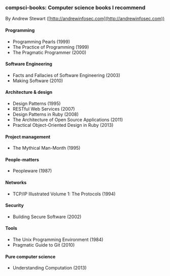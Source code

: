 
### compsci-books: Computer science books I recommend

By Andrew Stewart ([http://andrewinfosec.com](http://andrewinfosec.com))

#### Programming

* Programming Pearls (1999)
* The Practice of Programming (1999)
* The Pragmatic Programmer (2000)

#### Software Engineering

* Facts and Fallacies of Software Engineering (2003)
* Making Software (2010)

#### Architecture & design

* Design Patterns (1995)
* RESTful Web Services (2007)
* Design Patterns in Ruby (2008)
* The Architecture of Open Source Applications (2011)
* Practical Object-Oriented Design in Ruby (2013)

#### Project management

* The Mythical Man-Month (1995)

#### People-matters

* Peopleware (1987)

#### Networks

* TCP/IP Illustrated Volume 1: The Protocols (1994)

#### Security

* Building Secure Software (2002)

#### Tools

* The Unix Programming Environment (1984)
* Pragmatic Guide to Git (2010)

#### Pure computer science

* Understanding Computation (2013)

